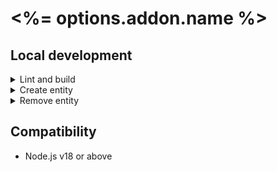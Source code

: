 # <%= options.addon.name %>

## Local development

<details>

<summary>Lint and build</summary>

```sh
# Lint files
pnpm lint
pnpm lint:fix

# Build addon
pnpm build

# Live reload ("keep building")
pnpm start
```

</details>

<details>

<summary>Create entity</summary>

From the addon root, run the `generate` command to create the source code and its test file.

```sh
pnpm addon generate <component|helper|modifier|service|util> <name> [options]

# Example: Create a component
pnpm addon generate component ui/form/input

# Example: Use alias
pnpm addon g component ui/form/textarea
```

There may be more than 1 blueprint available. You can pass `--blueprint` to select the right one.

```sh
# Example: Create a <template> tag component
pnpm addon g component ui/form/select --blueprint glimmer-strict
```

For more information, pass `--help`.

</details>

<details>

<summary>Remove entity</summary>

From the addon root, run the `destroy` command to remove the source code and its test file.

```sh
pnpm addon destroy <component|helper|modifier|service|util> <name> 

# Example: Remove a component
pnpm addon destroy component ui/form/input

# Example: Use alias
pnpm addon d component ui/form/textarea
```

</details>


## Compatibility

- Node.js v18 or above
